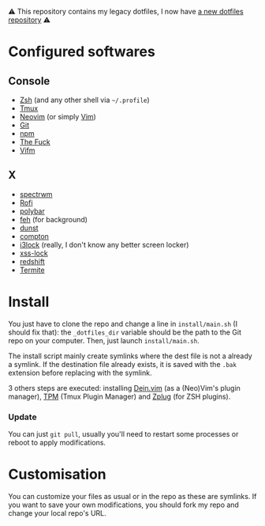 :warning: This repository contains my legacy dotfiles, I now have [a new dotfiles repository](https://github.com/sambonbonne/dotfiles) :warning:

Configured softwares
====================

Console
-------

* [Zsh](http://www.zsh.org/) (and any other shell via `~/.profile`)
* [Tmux](https://tmux.github.io/)
* [Neovim](https://neovim.io/) (or simply [Vim](https://www.vim.org/))
* [Git](https://git-scm.com/)
* [npm](https://www.npmjs.com/)
* [The Fuck](https://github.com/nvbn/thefuck)
* [Vifm](https://vifm.info/)

X
---

* [spectrwm](https://github.com/conformal/spectrwm)
* [Rofi](https://github.com/davatorium/rofi)
* [polybar](https://github.com/jaagr/polybar)
* [feh](https://feh.finalrewind.org/) (for background)
* [dunst](https://dunst-project.org/)
* [compton](https://github.com/chjj/compton)
* [i3lock](https://i3wm.org/i3lock/) (really, I don't know any better screen locker)
* [xss-lock](https://bitbucket.org/raymonad/xss-lock)
* [redshift](http://jonls.dk/redshift/)
* [Termite](https://github.com/thestinger/termite)

Install
=======

You just have to clone the repo and change a line in `install/main.sh` (I should fix that): the `_dotfiles_dir` variable should be the path to the Git repo on your computer.
Then, just launch `install/main.sh`.

The install script mainly create symlinks where the dest file is not a already a symlink.
If the destination file already exists, it is saved with the `.bak` extension before replacing with the symlink.

3 others steps are executed: installing [Dein.vim](https://github.com/Shougo/dein.vim) (as a (Neo)Vim's plugin manager), [TPM](https://github.com/tmux-plugins/tpm) (Tmux Plugin Manager) and [Zplug](https://github.com/zplug/zplug) (for ZSH plugins).

### Update

You can just `git pull`, usually you'll need to restart some processes or reboot to apply modifications.

Customisation
=============

You can customize your files as usual or in the repo as these are symlinks.
If you want to save your own modifications, you should fork my repo and change your local repo's URL.
